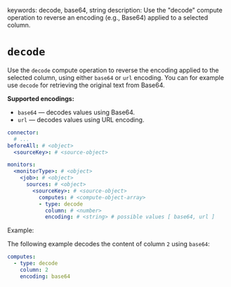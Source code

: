 keywords: decode, base64, string
description: Use the "decode" compute operation to reverse an encoding (e.g., Base64) applied to a selected column.

# `decode`

Use the `decode` compute operation to reverse the encoding applied to the selected column, using either `base64` or `url` encoding. You can for example use `decode` for retrieving the original text from Base64.

**Supported encodings:**
- `base64` — decodes values using Base64.
- `url` — decodes values using URL encoding.

```yaml
connector:
  # ...
beforeAll: # <object>
  <sourceKey>: # <source-object>

monitors:
  <monitorType>: # <object>
    <job>: # <object>
      sources: # <object>
        <sourceKey>: # <source-object>
          computes: # <compute-object-array>
          - type: decode
            column: # <number>
            encoding: # <string> # possible values [ base64, url ]
```

Example:

The following example decodes the content of column `2` using `base64`:

```yaml
computes:
  - type: decode
    column: 2
    encoding: base64
```
